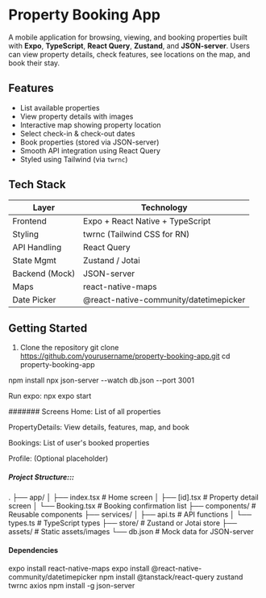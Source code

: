 # Property Booking App

A mobile application for browsing, viewing, and booking properties built with **Expo**, **TypeScript**, **React Query**, **Zustand**, and **JSON-server**. Users can view property details, check features, see locations on the map, and book their stay.

## Features

- List available properties
- View property details with images
- Interactive map showing property location
- Select check-in & check-out dates
- Book properties (stored via JSON-server)
- Smooth API integration using React Query
- Styled using Tailwind (via `twrnc`)

## Tech Stack

| Layer          | Technology                             |
| -------------- | -------------------------------------- |
| Frontend       | Expo + React Native + TypeScript       |
| Styling        | twrnc (Tailwind CSS for RN)            |
| API Handling   | React Query                            |
| State Mgmt     | Zustand / Jotai                        |
| Backend (Mock) | JSON-server                            |
| Maps           | react-native-maps                      |
| Date Picker    | @react-native-community/datetimepicker |

## Getting Started

1. Clone the repository
   git clone https://github.com/yourusername/property-booking-app.git
   cd property-booking-app

npm install
npx json-server --watch db.json --port 3001

Run expo: npx expo start

####### Screens
Home: List of all properties

PropertyDetails: View details, features, map, and book

Bookings: List of user's booked properties

Profile: (Optional placeholder)

##### Project Structure:::

.
├── app/
│ ├── index.tsx # Home screen
│ ├── [id].tsx # Property detail screen
│ └── Booking.tsx # Booking confirmation list
├── components/ # Reusable components
├── services/
│ ├── api.ts # API functions
│ └── types.ts # TypeScript types
├── store/ # Zustand or Jotai store
├── assets/ # Static assets/images
└── db.json # Mock data for JSON-server

#### Dependencies

expo install react-native-maps
expo install @react-native-community/datetimepicker
npm install @tanstack/react-query zustand twrnc axios
npm install -g json-server
